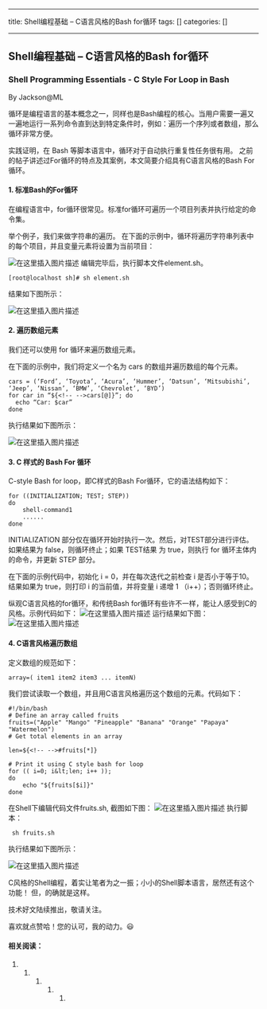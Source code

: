 
--- 
title:  Shell编程基础 – C语言风格的Bash for循环 
tags: []
categories: [] 

---
## Shell编程基础 – C语言风格的Bash for循环

### Shell Programming Essentials - C Style For Loop in Bash

By Jackson@ML

>  
 循环是编程语言的基本概念之一，同样也是Bash编程的核心。当用户需要一遍又一遍地运行一系列命令直到达到特定条件时，例如：遍历一个序列或者数组，那么循环非常方便。 


实践证明，在 Bash 等脚本语言中，循环对于自动执行重复性任务很有用。 之前的帖子讲述过For循环的特点及其案例，本文简要介绍具有C语言风格的Bash For循环。

#### 1. 标准Bash的For循环

在编程语言中，for循环很常见。标准for循环可遍历一个项目列表并执行给定的命令集。

举个例子，我们来做字符串的遍历。 在下面的示例中，循环将遍历字符串列表中的每个项目，并且变量元素将设置为当前项目：

<img src="https://img-blog.csdnimg.cn/direct/dbf92ac86241479bb30bffa57aa335d1.png" alt="在这里插入图片描述"> 编辑完毕后，执行脚本文件element.sh。

```
[root@localhost sh]# sh element.sh

```

结果如下图所示：

<img src="https://img-blog.csdnimg.cn/direct/30d11d45e8a647e686963e269c852036.png" alt="在这里插入图片描述">

#### 2. 遍历数组元素

我们还可以使用 for 循环来遍历数组元素。

在下面的示例中，我们将定义一个名为 cars 的数组并遍历数组的每个元素。

```
cars = (‘Ford’, ‘Toyota’, ‘Acura’, ‘Hummer’, ‘Datsun’, ‘Mitsubishi’, ‘Jeep’, ‘Nissan’, ‘BMW’, ‘Chevrolet’, ‘BYD’)
for car in “${<!-- -->cars[@]}”; do
  echo “Car: $car”
done

```

执行结果如下图所示：

<img src="https://img-blog.csdnimg.cn/direct/6c5a59359c13498daf8c92f0f480961a.png" alt="在这里插入图片描述">

#### 3. C 样式的 Bash For 循环

C-style Bash for loop，即C样式的Bash For循环，它的语法结构如下：

```
for ((INITIALIZATION; TEST; STEP))
do
	shell-command1
	......
done

```

INITIALIZATION 部分仅在循环开始时执行一次。然后，对TEST部分进行评估。如果结果为 false，则循环终止；如果 TEST结果 为 true，则执行 for 循环主体内的命令，并更新 STEP 部分。

在下面的示例代码中，初始化 i = 0，并在每次迭代之前检查 i 是否小于等于10。结果如果为 true，则打印 i 的当前值，并将变量 i 递增 1 （i++）；否则循环终止。

纵观C语言风格的for循环，和传统Bash for循环有些许不一样，能让人感受到C的风格。示例代码如下： <img src="https://img-blog.csdnimg.cn/direct/d156df3832024b98a7b1a962cf6da297.png" alt="在这里插入图片描述"> 运行结果如下图： <img src="https://img-blog.csdnimg.cn/direct/83193298c9a242efaa8ae8ad5f9bb5aa.png" alt="在这里插入图片描述">

#### 4. C语言风格遍历数组

定义数组的规范如下：

```
array=( item1 item2 item3 ... itemN)

```

我们尝试读取一个数组，并且用C语言风格遍历这个数组的元素。代码如下：

```
#!/bin/bash
# Define an array called fruits
fruits=("Apple" "Mango" "Pineapple" "Banana" "Orange" "Papaya" "Watermelon")
# Get total elements in an array

len=${<!-- -->#fruits[*]}   
 
# Print it using C style bash for loop
for (( i=0; i&lt;len; i++ ));
do
	echo "${fruits[$i]}"
done

```

在Shell下编辑代码文件fruits.sh, 截图如下图： <img src="https://img-blog.csdnimg.cn/direct/b8e8823a6be04c458eb92fbbe3fdf952.png" alt="在这里插入图片描述"> 执行脚本：

```
 sh fruits.sh

```

执行结果如下图所示：

<img src="https://img-blog.csdnimg.cn/direct/5279820e01cb418e8694be3d9b5ddb19.png" alt="在这里插入图片描述">

C风格的Shell编程，着实让笔者为之一振；小小的Shell脚本语言，居然还有这个功能！ 但，的确就是这样。

技术好文陆续推出，敬请关注。

喜欢就点赞哈！您的认可，我的动力。😃

#### 相关阅读：
1. 1. 1. 1. 1. 